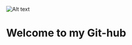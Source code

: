 ![Alt text](https://image.shutterstock.com/image-vector/welcome-letters-banner-on-blue-260nw-1189574716.jpg)

# Welcome to my Git-hub
